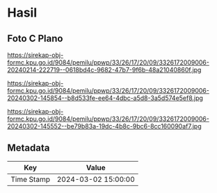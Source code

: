 # Hasil

## Foto C Plano

https://sirekap-obj-formc.kpu.go.id/9084/pemilu/ppwp/33/26/17/20/09/3326172009006-20240214-222719--0618bd4c-9682-47b7-9f6b-48a21040860f.jpg

https://sirekap-obj-formc.kpu.go.id/9084/pemilu/ppwp/33/26/17/20/09/3326172009006-20240302-145854--b8d533fe-ee64-4dbc-a5d8-3a5d574e5ef8.jpg

https://sirekap-obj-formc.kpu.go.id/9084/pemilu/ppwp/33/26/17/20/09/3326172009006-20240302-145552--be79b83a-19dc-4b8c-9bc6-8cc160090af7.jpg


## Metadata

| Key        | Value               |
| ---------- | ------------------- |
| Time Stamp | 2024-03-02 15:00:00 |



